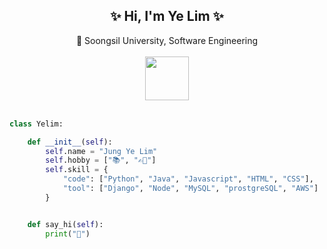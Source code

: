 <div align="center">
<h2>✨ Hi, I'm Ye Lim ✨</h2> 
🏫 Soongsil University, Software Engineering
<br>
<br>
<img src="https://media.giphy.com/media/WUlplcMpOCEmTGBtBW/giphy.gif" width="70">
<br>
<br>
</div>

```python
class Yelim:

    def __init__(self):
        self.name = "Jung Ye Lim"
        self.hobby = ["📚", "✍🏻"]
        self.skill = {
            "code": ["Python", "Java", "Javascript", "HTML", "CSS"],
            "tool": ["Django", "Node", "MySQL", "prostgreSQL", "AWS"]
        }


    def say_hi(self):
        print("👋")
```
       
</div>


